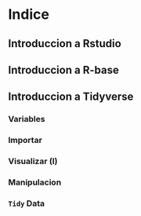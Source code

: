 # Indice 

## Introduccion a Rstudio 

## Introduccion a R-base

## Introduccion a Tidyverse 

### Variables 

### Importar

### Visualizar (I)

### Manipulacion  

### `Tidy` Data 
